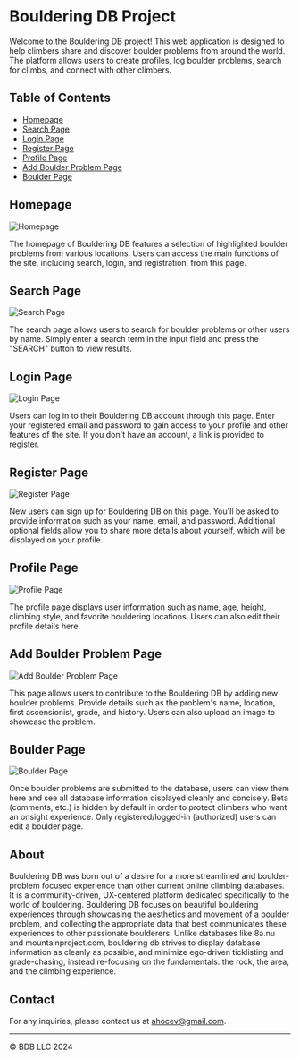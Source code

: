 # Bouldering DB Project

Welcome to the Bouldering DB project! This web application is designed to help climbers share and discover boulder problems from around the world. The platform allows users to create profiles, log boulder problems, search for climbs, and connect with other climbers.

## Table of Contents

- [Homepage](#homepage)
- [Search Page](#search-page)
- [Login Page](#login-page)
- [Register Page](#register-page)
- [Profile Page](#profile-page)
- [Add Boulder Problem Page](#add-boulder-problem-page)
- [Boulder Page](#boulder-page)

## Homepage

![Homepage](src/main/webapp/pub/media/readme/Index.png)

The homepage of Bouldering DB features a selection of highlighted boulder problems from various locations. Users can access the main functions of the site, including search, login, and registration, from this page.

## Search Page

![Search Page](src/main/webapp/pub/media/readme/Search.png)

The search page allows users to search for boulder problems or other users by name. Simply enter a search term in the input field and press the "SEARCH" button to view results.

## Login Page

![Login Page](src/main/webapp/pub/media/readme/Login.png)

Users can log in to their Bouldering DB account through this page. Enter your registered email and password to gain access to your profile and other features of the site. If you don't have an account, a link is provided to register.

## Register Page

![Register Page](src/main/webapp/pub/media/readme/Register.png)

New users can sign up for Bouldering DB on this page. You'll be asked to provide information such as your name, email, and password. Additional optional fields allow you to share more details about yourself, which will be displayed on your profile.

## Profile Page

![Profile Page](src/main/webapp/pub/media/readme/Profile.png)

The profile page displays user information such as name, age, height, climbing style, and favorite bouldering locations. Users can also edit their profile details here.

## Add Boulder Problem Page

![Add Boulder Problem Page](src/main/webapp/pub/media/readme/BoulderInput.png)

This page allows users to contribute to the Bouldering DB by adding new boulder problems. Provide details such as the problem's name, location, first ascensionist, grade, and history. Users can also upload an image to showcase the problem.

## Boulder Page

![Boulder Page](src/main/webapp/pub/media/readme/BoulderPage.png)

Once boulder problems are submitted to the database, users can view them here and see all database information displayed cleanly and concisely. Beta (comments, etc.) is hidden by default in order to protect climbers who want an onsight experience. Only registered/logged-in (authorized) users can edit a boulder page.

## About

Bouldering DB was born out of a desire for a more streamlined and boulder-problem focused experience than other current online climbing databases. It is a community-driven, UX-centered platform dedicated specifically to the world of bouldering. Bouldering DB focuses on beautiful bouldering experiences through showcasing the aesthetics and movement of a boulder problem, and collecting the appropriate data that best communicates these experiences to other passionate boulderers. Unlike databases like 8a.nu and mountainproject.com, bouldering db strives to display database information as cleanly as possible, and minimize ego-driven ticklisting and grade-chasing, instead re-focusing on the fundamentals: the rock, the area, and the climbing experience. 

## Contact

For any inquiries, please contact us at [ahocev@gmail.com](mailto:ahocev@gmail.com).

---

© BDB LLC 2024